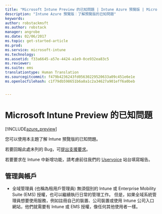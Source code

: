 ```yaml
---
title: "Microsoft Intune Preview 的已知問題 | Intune Azure 預覽版 | Microsoft Docs"
description: "Intune Azure 預覽版︰了解預覽版的已知問題"
keywords: 
author: robstackmsft
ms.author: robstack
manager: angrobe
ms.date: 02/06/2017
ms.topic: get-started-article
ms.prod: 
ms.service: microsoft-intune
ms.technology: 
ms.assetid: f33a6645-a57e-4424-a1e9-0ce932ea83c5
ms.reviewer: 
ms.suite: ems
translationtype: Human Translation
ms.sourcegitcommit: f479b4236243fd05630229520633a09c451e6e1e
ms.openlocfilehash: c1f79db598651b6a8a1c2a34627a901eff6a0beb


---
```


# <a name="known-issues-in-the-microsoft-intune-preview"></a>Microsoft Intune Preview 的已知問題


[!INCLUDE[azure_preview](../includes/azure_preview.md)]


您可以使用本主題了解 Intune 預覽版的已知問題。

若要回報此處未列的 Bug，可[提出支援要求](https://docs.microsoft.com/intune/troubleshoot/how-to-get-support-for-microsoft-intune)。

若要要求在 Intune 中新增功能，請考慮前往我們的 [Uservoice](https://microsoftintune.uservoice.com/forums/291681-ideas/category/189016-azure-admin-console) 站台填寫報告。

## <a name="administration-and-accounts"></a>管理與帳戶

- 全域管理員 (也稱為租用戶管理員) 無須個別的 Intune 或 Enterprise Mobility Suite (EMS) 授權，也可以繼續執行日常的管理工作。 但是，如果全域系統管理員想要使用服務，例如註冊自己的裝置、公司裝置或使用 Intune 公司入口網站，他們就需要有 Intune 或 EMS 授權，像任何其他使用者一樣。



<!--HONumber=Feb17_HO1-->


